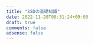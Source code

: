 ```yaml
---
title: "SSDの基礎知識"
date: 2022-11-28T08:31:24+09:00
draft: true
comments: false
adsense: false
---
```


